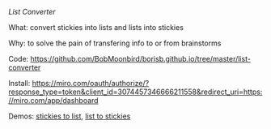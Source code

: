 *List Converter*

What: convert stickies into lists and lists into stickies

Why: to solve the pain of transfering info to or from brainstorms

Code: https://github.com/BobMoonbird/borisb.github.io/tree/master/list-converter

Install: https://miro.com/oauth/authorize/?response_type=token&client_id=3074457346666211558&redirect_uri=https://miro.com/app/dashboard

Demos:  [stickies to list](https://www.loom.com/share/d052e10c64c84666b708f069927b5a9f), [list to stickies](https://www.loom.com/share/f883e6827b7146f391c9dfb8a4e2603f)
